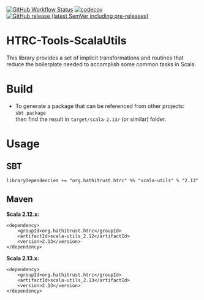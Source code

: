 [![GitHub Workflow Status](https://img.shields.io/github/actions/workflow/status/htrc/HTRC-Tools-ScalaUtils/ci.yml?branch=develop)](https://github.com/htrc/HTRC-Tools-ScalaUtils/actions/workflows/ci.yml)
[![codecov](https://codecov.io/gh/htrc/HTRC-Tools-ScalaUtils/branch/develop/graph/badge.svg?token=2AU0ZY0EPL)](https://codecov.io/gh/htrc/HTRC-Tools-ScalaUtils)
[![GitHub release (latest SemVer including pre-releases)](https://img.shields.io/github/v/release/htrc/HTRC-Tools-ScalaUtils?include_prereleases&sort=semver)](https://github.com/htrc/HTRC-Tools-ScalaUtils/releases/latest)

# HTRC-Tools-ScalaUtils
This library provides a set of implicit transformations and routines that reduce the boilerplate 
needed to accomplish some common tasks in Scala.

# Build
* To generate a package that can be referenced from other projects:  
  `sbt package`  
  then find the result in `target/scala-2.13/` (or similar) folder.

# Usage

## SBT
`libraryDependencies += "org.hathitrust.htrc" %% "scala-utils" % "2.13"`

## Maven

**Scala 2.12.x:**
```
<dependency>
    <groupId>org.hathitrust.htrc</groupId>
    <artifactId>scala-utils_2.12</artifactId>
    <version>2.13</version>
</dependency>
```

**Scala 2.13.x:**
```
<dependency>
    <groupId>org.hathitrust.htrc</groupId>
    <artifactId>scala-utils_2.13</artifactId>
    <version>2.13</version>
</dependency>
```

